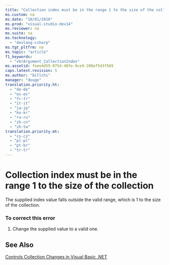 ```yaml
---
title: "Collection index must be in the range 1 to the size of the collection"
ms.custom: na
ms.date: "10/01/2016"
ms.prod: "visual-studio-dev14"
ms.reviewer: na
ms.suite: na
ms.technology: 
  - "devlang-csharp"
ms.tgt_pltfrm: na
ms.topic: "article"
f1_keywords: 
  - "vbrArgument_CollectionIndex"
ms.assetid: feee4d55-0754-40fe-9ce9-288ef543f569
caps.latest.revision: 5
ms.author: "billchi"
manager: "douge"
translation.priority.ht: 
  - "de-de"
  - "es-es"
  - "fr-fr"
  - "it-it"
  - "ja-jp"
  - "ko-kr"
  - "ru-ru"
  - "zh-cn"
  - "zh-tw"
translation.priority.mt: 
  - "cs-cz"
  - "pl-pl"
  - "pt-br"
  - "tr-tr"
---
```

# Collection index must be in the range 1 to the size of the collection
The supplied index value falls outside the valid range, which is 1 to the size of the collection.  
  
### To correct this error  
  
1.  Change the supplied value to a valid one.  
  
## See Also  
 [Controls Collection Changes in Visual Basic .NET](http://msdn.microsoft.com/8eb5b458-8b39-4d79-9c97-2b29c527afa5)